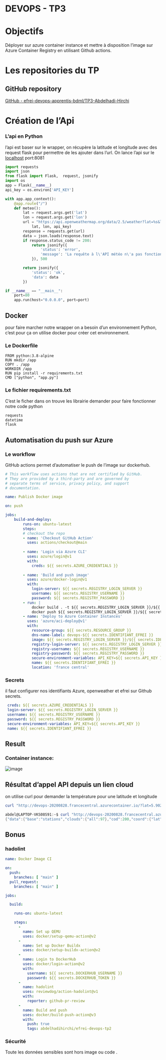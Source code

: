 # DEVOPS - TP3

# Objectifs

Déployer sur azure container instance et mettre à disposition l’image sur Azure Container Registry en utilisant Github actions.

# Les repositories du TP

## GitHub repository

[GitHub - efrei-devops-apprentis-bdml/TP3-Abdelhadi-Hirchi](https://github.com/efrei-devops-apprentis-bdml/TP3-Abdelhadi-Hirchi)

# Création de l’Api

### L’api en Python

l’api est baser sur le wrapper, on récupère la latitude et longitude avec des request flask pour permettre de les ajouter dans l’url. On lance l’api sur le [localhost](http://localhost) port:8081 

```python
import requests
import json
from flask import Flask,  request, jsonify
import os
app = Flask(__name__)
api_key = os.environ['API_KEY']

with app.app_context():
    @app.route("/")
    def meteo():
        lat = request.args.get('lat')
        lon = request.args.get('lon')
        url = "https://api.openweathermap.org/data/2.5/weather?lat=%s&lon=%s&appid=%s&units=metric" % (
            lat, lon, api_key)
        response = requests.get(url)
        data = json.loads(response.text)
        if response.status_code != 200:
            return jsonify({
                'status': 'error',
                'message': 'La requête à l\'API météo n\'a pas fonctionné. Voici le message renvoyé par l\'API : {}'.format(data)
            }), 500

        return jsonify({
            'status': 'ok',
            'data': data
        })

if __name__ == "__main__":
    port=80
    app.run(host="0.0.0.0", port=port)
```

## Docker

pour faire marcher notre wrapper on a besoin d’un environnement Python, c’est pour ça on utilise docker pour créer cet environnement. 

 

### Le Dockerfile

```docker
FROM python:3.8-alpine
RUN mkdir /app
COPY . /app
WORKDIR /app
RUN pip install -r requirements.txt
CMD ["python", "app.py"]
```

### Le fichier requirements.txt

C’est le ficher dans on trouve les librairie demander pour faire fonctionner notre code python 

```markdown
requests
datetime
flask
```

## Automatisation du push sur Azure

### Le workflow

GitHub actions permet d’automatiser le push de l’image sur dockerhub.

```yaml
# This workflow uses actions that are not certified by GitHub.
# They are provided by a third-party and are governed by
# separate terms of service, privacy policy, and support
# documentation.

name: Publish Docker image

on: push

jobs:
    build-and-deploy:
        runs-on: ubuntu-latest
        steps:
        # checkout the repo
        - name: 'Checkout GitHub Action'
          uses: actions/checkout@main
          
        - name: 'Login via Azure CLI'
          uses: azure/login@v1
          with:
            creds: ${{ secrets.AZURE_CREDENTIALS }}
        
        - name: 'Build and push image'
          uses: azure/docker-login@v1
          with:
            login-server: ${{ secrets.REGISTRY_LOGIN_SERVER }}
            username: ${{ secrets.REGISTRY_USERNAME }}
            password: ${{ secrets.REGISTRY_PASSWORD }}
        - run: |
            docker build . -t ${{ secrets.REGISTRY_LOGIN_SERVER }}/${{ secrets.IDENTIFIANT_EFREI }}:v1
            docker push ${{ secrets.REGISTRY_LOGIN_SERVER }}/${{ secrets.IDENTIFIANT_EFREI }}:v1
        - name: 'Deploy to Azure Container Instances'
          uses: 'azure/aci-deploy@v1'
          with:
            resource-group: ${{ secrets.RESOURCE_GROUP }}
            dns-name-label: devops-${{ secrets.IDENTIFIANT_EFREI }}
            image: ${{ secrets.REGISTRY_LOGIN_SERVER }}/${{ secrets.IDENTIFIANT_EFREI }}:v1
            registry-login-server: ${{ secrets.REGISTRY_LOGIN_SERVER }}
            registry-username: ${{ secrets.REGISTRY_USERNAME }}
            registry-password: ${{ secrets.REGISTRY_PASSWORD }}
            secure-environment-variables: API_KEY=${{ secrets.API_KEY }}
            name: ${{ secrets.IDENTIFIANT_EFREI }}
            location: 'france central'
```

### Secrets

il faut configurer nos identifiants Azure, openweather et efrei sur Github secrets.

```yaml
 creds: ${{ secrets.AZURE_CREDENTIALS }}
 login-server: ${{ secrets.REGISTRY_LOGIN_SERVER }}
 username: ${{ secrets.REGISTRY_USERNAME }}
 password: ${{ secrets.REGISTRY_PASSWORD }}
 secure-environment-variables: API_KEY=${{ secrets.API_KEY }}
 name: ${{ secrets.IDENTIFIANT_EFREI }}      
```

## Result

### Container instance:

![image](https://user-images.githubusercontent.com/48589267/174297259-36ec260b-4eb8-46b6-8bd7-3328bbf158d6.png)


## Résultat d’appel API depuis un lien cloud

on utilise curl pour demander la température pour une latitude et longitude

```powershell
curl "http://devops-20200828.francecentral.azurecontainer.io/?lat=5.902785&lon=102.754175"
```

```powershell
abdel@LAPTOP-VKS08S91:~$ curl "http://devops-20200828.francecentral.azurecontainer.io/?lat=5.902785&lon=102.754175"
{"data":{"base":"stations","clouds":{"all":97},"cod":200,"coord":{"lat":5.9028,"lon":102.7542},"dt":1655467711,"id":1736405,"main":{"feels_like":29.65,"grnd_level":982,"humidity":73,"pressure":1009,"sea_level":1009,"temp":27.29,"temp_max":27.29,"temp_min":27.29},"name":"Jertih","rain":{"1h":0.12},"sys":{"country":"MY","sunrise":1655420157,"sunset":1655465023},"timezone":28800,"visibility":10000,"weather":[{"description":"light rain","icon":"10n","id":500,"main":"Rain"}],"wind":{"deg":121,"gust":4.69,"speed":4.29}},"status":"ok"}
```

## Bonus

### hadolint

```yaml
name: Docker Image CI

on:
  push:
    branches: [ "main" ]
  pull_request:
    branches: [ "main" ]

jobs:

  build:

    runs-on: ubuntu-latest

    steps:
      -
        name: Set up QEMU
        uses: docker/setup-qemu-action@v2
      -
        name: Set up Docker Buildx
        uses: docker/setup-buildx-action@v2
      -
        name: Login to DockerHub
        uses: docker/login-action@v2
        with:
          username: ${{ secrets.DOCKERHUB_USERNAME }}
          password: ${{ secrets.DOCKERHUB_TOKEN }}
      -
        name: hadolint
        uses: reviewdog/action-hadolint@v1
        with:
          reporter: github-pr-review
      -
        name: Build and push
        uses: docker/build-push-action@v3
        with:
          push: true
          tags: abdelhadihirchi/efrei-devops-tp2
```

### Sécurité

Toute les données sensibles sont hors image ou code .
